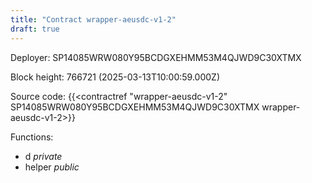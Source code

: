```yaml
---
title: "Contract wrapper-aeusdc-v1-2"
draft: true
---
```

Deployer: SP14085WRW080Y95BCDGXEHMM53M4QJWD9C30XTMX


 



Block height: 766721 (2025-03-13T10:00:59.000Z)

Source code: {{<contractref "wrapper-aeusdc-v1-2" SP14085WRW080Y95BCDGXEHMM53M4QJWD9C30XTMX wrapper-aeusdc-v1-2>}}

Functions:

* d _private_
* helper _public_
